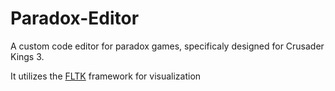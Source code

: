 # Paradox-Editor

A custom code editor for paradox games, specificaly designed for Crusader Kings 3.

It utilizes the [FLTK](https://fltk.gitlab.io/fltk/editor.html) framework for visualization
